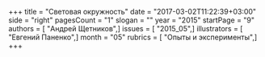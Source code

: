 +++
title = "Световая окружность"
date = "2017-03-02T11:22:39+03:00"
side = "right"
pagesCount = "1"
slogan = ""
year = "2015"
startPage = "9"
authors = [ "Андрей Щетников",]
issues = [ "2015_05",]
illustrators = [ "Евгений Паненко",]
month = "05"
rubrics = [ "Опыты и эксперименты",]
+++
